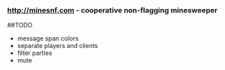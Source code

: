 ### http://minesnf.com - cooperative non-flagging minesweeper

##TODO
* message span colors
* separate players and clients
* filter parties
* mute
